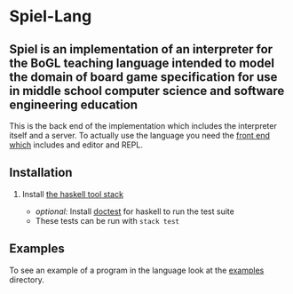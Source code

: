 # Spiel-Lang

## Spiel is an implementation of an interpreter for the BoGL teaching language intended to model the domain of board game specification for use in middle school computer science and software engineering education  

This is the back end of the implementation which includes the interpreter itself and a server. To actually use the language you need the [front end which](https://github.com/The-Code-In-Sheep-s-Clothing/Spiel-Front) includes and editor and REPL. 

## Installation
1. Install [the haskell tool stack](https://docs.haskellstack.org/en/stable/install_and_upgrade/)

   * *optional:* Install [doctest](https://hackage.haskell.org/package/doctest) for haskell to run the test suite
   * These tests can be run with `stack test`
   
## Examples 
To see an example of a program in the language look at the [examples](examples/) directory.
